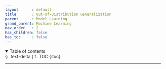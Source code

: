 ```yaml
---
layout      : default
title       : Out-of-Distribution Generalization
parent	    : Model Learning
grand_parent: Machine Learning
nav_order   : 2
has_children: false
has_toc     : false
---
```


<details open markdown="block">
  <summary>Table of contents</summary>
  {: .text-delta }
  1. TOC
  {:toc}
</details>

---
